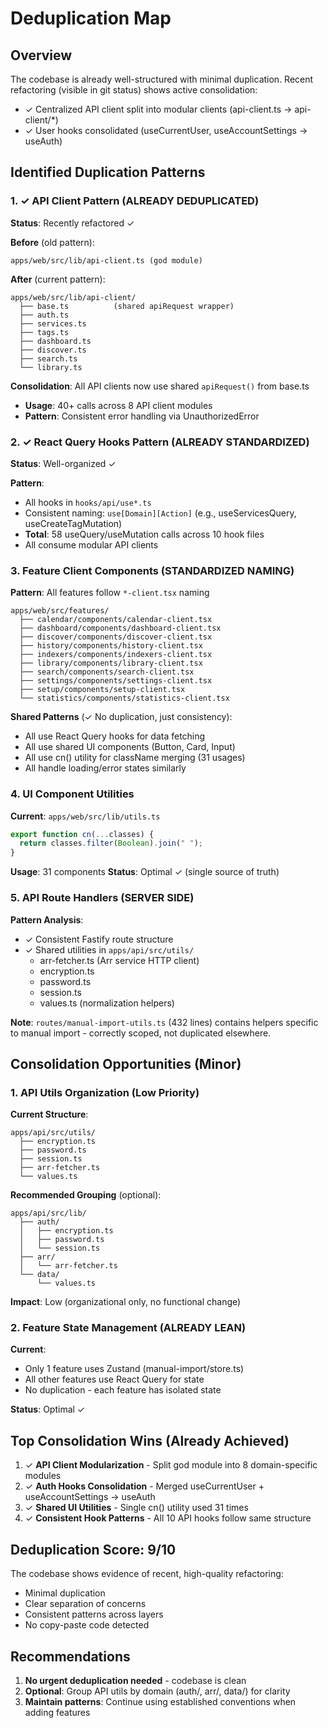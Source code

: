 # Deduplication Map

## Overview

The codebase is already well-structured with minimal duplication. Recent refactoring (visible in git status) shows active consolidation:
- ✓ Centralized API client split into modular clients (api-client.ts → api-client/*)
- ✓ User hooks consolidated (useCurrentUser, useAccountSettings → useAuth)

## Identified Duplication Patterns

### 1. ✓ **API Client Pattern** (ALREADY DEDUPLICATED)

**Status**: Recently refactored ✓

**Before** (old pattern):
```
apps/web/src/lib/api-client.ts (god module)
```

**After** (current pattern):
```
apps/web/src/lib/api-client/
  ├── base.ts          (shared apiRequest wrapper)
  ├── auth.ts
  ├── services.ts
  ├── tags.ts
  ├── dashboard.ts
  ├── discover.ts
  ├── search.ts
  └── library.ts
```

**Consolidation**: All API clients now use shared `apiRequest()` from base.ts
- **Usage**: 40+ calls across 8 API client modules
- **Pattern**: Consistent error handling via UnauthorizedError

### 2. ✓ **React Query Hooks Pattern** (ALREADY STANDARDIZED)

**Status**: Well-organized ✓

**Pattern**:
- All hooks in `hooks/api/use*.ts`
- Consistent naming: `use[Domain][Action]` (e.g., useServicesQuery, useCreateTagMutation)
- **Total**: 58 useQuery/useMutation calls across 10 hook files
- All consume modular API clients

### 3. **Feature Client Components** (STANDARDIZED NAMING)

**Pattern**: All features follow `*-client.tsx` naming
```
apps/web/src/features/
  ├── calendar/components/calendar-client.tsx
  ├── dashboard/components/dashboard-client.tsx
  ├── discover/components/discover-client.tsx
  ├── history/components/history-client.tsx
  ├── indexers/components/indexers-client.tsx
  ├── library/components/library-client.tsx
  ├── search/components/search-client.tsx
  ├── settings/components/settings-client.tsx
  ├── setup/components/setup-client.tsx
  └── statistics/components/statistics-client.tsx
```

**Shared Patterns** (✓ No duplication, just consistency):
- All use React Query hooks for data fetching
- All use shared UI components (Button, Card, Input)
- All use cn() utility for className merging (31 usages)
- All handle loading/error states similarly

### 4. **UI Component Utilities**

**Current**: `apps/web/src/lib/utils.ts`
```typescript
export function cn(...classes) {
  return classes.filter(Boolean).join(" ");
}
```

**Usage**: 31 components
**Status**: Optimal ✓ (single source of truth)

### 5. **API Route Handlers** (SERVER SIDE)

**Pattern Analysis**:
- ✓ Consistent Fastify route structure
- ✓ Shared utilities in `apps/api/src/utils/`
  - arr-fetcher.ts (Arr service HTTP client)
  - encryption.ts
  - password.ts
  - session.ts
  - values.ts (normalization helpers)

**Note**: `routes/manual-import-utils.ts` (432 lines) contains helpers specific to manual import - correctly scoped, not duplicated elsewhere.

## Consolidation Opportunities (Minor)

### 1. **API Utils Organization** (Low Priority)

**Current Structure**:
```
apps/api/src/utils/
  ├── encryption.ts
  ├── password.ts
  ├── session.ts
  ├── arr-fetcher.ts
  └── values.ts
```

**Recommended Grouping** (optional):
```
apps/api/src/lib/
  ├── auth/
  │   ├── encryption.ts
  │   ├── password.ts
  │   └── session.ts
  ├── arr/
  │   └── arr-fetcher.ts
  └── data/
      └── values.ts
```

**Impact**: Low (organizational only, no functional change)

### 2. **Feature State Management** (ALREADY LEAN)

**Current**:
- Only 1 feature uses Zustand (manual-import/store.ts)
- All other features use React Query for state
- No duplication - each feature has isolated state

**Status**: Optimal ✓

## Top Consolidation Wins (Already Achieved)

1. ✓ **API Client Modularization** - Split god module into 8 domain-specific modules
2. ✓ **Auth Hooks Consolidation** - Merged useCurrentUser + useAccountSettings → useAuth
3. ✓ **Shared UI Utilities** - Single cn() utility used 31 times
4. ✓ **Consistent Hook Patterns** - All 10 API hooks follow same structure

## Deduplication Score: 9/10

The codebase shows evidence of recent, high-quality refactoring:
- Minimal duplication
- Clear separation of concerns
- Consistent patterns across layers
- No copy-paste code detected

## Recommendations

1. **No urgent deduplication needed** - codebase is clean
2. **Optional**: Group API utils by domain (auth/, arr/, data/) for clarity
3. **Maintain patterns**: Continue using established conventions when adding features
